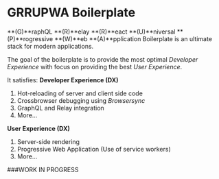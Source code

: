# GRRUPWA Boilerplate

**(G)**raphQL **(R)**elay **(R)**eact **(U)**niversal **(P)**rogressive **(W)**eb **(A)**pplication Boilerplate is an ultimate stack for modern applications. 

The goal of the boilerplate is to provide the most optimal *Developer Experience* with focus on providing the best *User Experience*.

It satisfies:
**Developer Experience (DX)**
1. Hot-reloading of server and client side code
2. Crossbrowser debugging using *Browsersync*
3. GraphQL and Relay integration
4. More...

**User Experience (DX)**
1. Server-side rendering
2. Progressive Web Application (Use of service workers)
3. More...

###WORK IN PROGRESS
